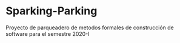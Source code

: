 # Sparking-Parking
Proyecto de parqueadero de metodos formales de construcción de software para el semestre 2020-I
